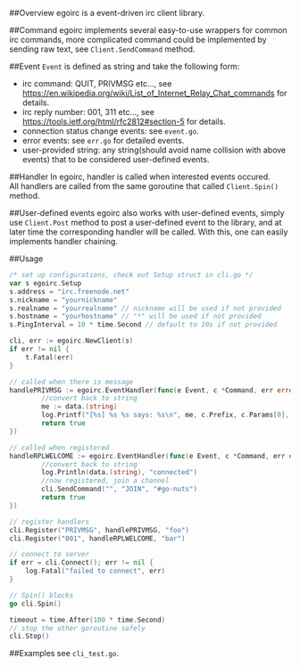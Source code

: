 ##Overview
egoirc is a event-driven irc client library.

##Command
egoirc implements several easy-to-use wrappers for common irc commands, more complicated command could be implemented by sending raw text, see `Client.SendCommand` method.

##Event
`Event` is defined as string and take the following form:
- irc command: QUIT, PRIVMSG etc..., see https://en.wikipedia.org/wiki/List_of_Internet_Relay_Chat_commands for details.  
- irc reply number: 001, 311 etc..., see https://tools.ietf.org/html/rfc2812#section-5 for details.  
- connection status change events: see `event.go`.  
- error events: see `err.go` for detailed events.  
- user-provided string: any string(should avoid name collision with above events) that to be considered user-defined events.

##Handler
In egoirc, handler is called when interested events occured.  
All handlers are called from the same goroutine that called `Client.Spin()` method.

##User-defined events
egoirc also works with user-defined events, simply use `Client.Post` method to post a user-defined event to the library, and at later time the corresponding handler will be called. With this, one can easily implements handler chaining.

##Usage

```go
/* set up configurations, check out Setup struct in cli.go */
var s egoirc.Setup
s.address = "irc.freenode.net"
s.nickname = "yournickname"
s.realname = "yourrealname" // nickname will be used if not provided
s.hostname = "yourhostname" // "*" will be used if not provided
s.PingInterval = 10 * time.Second // default to 10s if not provided

cli, err := egoirc.NewClient(s)
if err != nil {
	t.Fatal(err)
}

// called when there is message
handlePRIVMSG := egoirc.EventHandler(func(e Event, c *Command, err error, data interface{}) bool {
        //convert back to string
        me := data.(string)
		log.Printf("[%s] %s %s says: %s\n", me, c.Prefix, c.Params[0], c.Params[1])
		return true
})

// called when registered
handleRPLWELCOME := egoirc.EventHandler(func(e Event, c *Command, err error, data interface{}) bool {
        //convert back to string
    	log.Println(data.(string), "connected")
    	//now registered, join a channel
    	cli.SendCommand("", "JOIN", "#go-nuts")
    	return true
})

// register handlers
cli.Register("PRIVMSG", handlePRIVMSG, "foo")
cli.Register("001", handleRPLWELCOME, "bar")

// connect to server
if err = cli.Connect(); err != nil {
	log.Fatal("failed to connect", err)
}

// Spin() blocks
go cli.Spin()

timeout = time.After(100 * time.Second)
// stop the other goroutine safely
cli.Stop()
```
##Examples
see `cli_test.go`.




